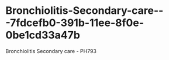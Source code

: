 # Bronchiolitis-Secondary-care---7fdcefb0-391b-11ee-8f0e-0be1cd33a47b
Bronchiolitis Secondary care - PH793
